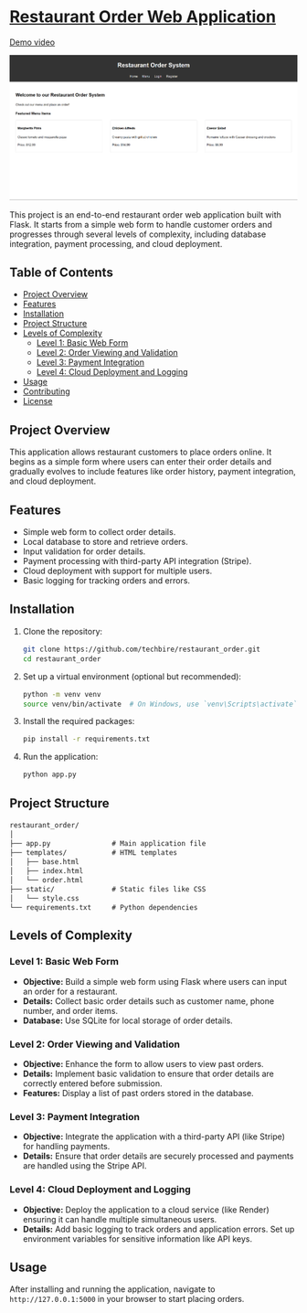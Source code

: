 # [Restaurant Order Web Application](https://restaurant-order-0v7u.onrender.com/)
[Demo video](https://www.youtube.com/watch?v=H7Q8nC7VVXc)


![1](assets/1.png)

This project is an end-to-end restaurant order web application built with Flask. It starts from a simple web form to handle customer orders and progresses through several levels of complexity, including database integration, payment processing, and cloud deployment.

## Table of Contents

- [Project Overview](#project-overview)
- [Features](#features)
- [Installation](#installation)
- [Project Structure](#project-structure)
- [Levels of Complexity](#levels-of-complexity)
  - [Level 1: Basic Web Form](#level-1-basic-web-form)
  - [Level 2: Order Viewing and Validation](#level-2-order-viewing-and-validation)
  - [Level 3: Payment Integration](#level-3-payment-integration)
  - [Level 4: Cloud Deployment and Logging](#level-4-cloud-deployment-and-logging)
- [Usage](#usage)
- [Contributing](#contributing)
- [License](#license)

## Project Overview

This application allows restaurant customers to place orders online. It begins as a simple form where users can enter their order details and gradually evolves to include features like order history, payment integration, and cloud deployment.

## Features

- Simple web form to collect order details.
- Local database to store and retrieve orders.
- Input validation for order details.
- Payment processing with third-party API integration (Stripe).
- Cloud deployment with support for multiple users.
- Basic logging for tracking orders and errors.

## Installation

1. Clone the repository:
   ```bash
   git clone https://github.com/techbire/restaurant_order.git
   cd restaurant_order
   ```

2. Set up a virtual environment (optional but recommended):
   ```bash
   python -m venv venv
   source venv/bin/activate  # On Windows, use `venv\Scripts\activate`
   ```

3. Install the required packages:
   ```bash
   pip install -r requirements.txt
   ```

4. Run the application:
   ```bash
   python app.py
   ```

## Project Structure

```plaintext
restaurant_order/
│
├── app.py               # Main application file
├── templates/           # HTML templates
│   ├── base.html
│   ├── index.html
│   └── order.html
├── static/              # Static files like CSS
│   └── style.css
└── requirements.txt     # Python dependencies
```

## Levels of Complexity

### Level 1: Basic Web Form

- **Objective:** Build a simple web form using Flask where users can input an order for a restaurant.
- **Details:** Collect basic order details such as customer name, phone number, and order items.
- **Database:** Use SQLite for local storage of order details.

### Level 2: Order Viewing and Validation

- **Objective:** Enhance the form to allow users to view past orders.
- **Details:** Implement basic validation to ensure that order details are correctly entered before submission.
- **Features:** Display a list of past orders stored in the database.

### Level 3: Payment Integration

- **Objective:** Integrate the application with a third-party API (like Stripe) for handling payments.
- **Details:** Ensure that order details are securely processed and payments are handled using the Stripe API.

### Level 4: Cloud Deployment and Logging

- **Objective:** Deploy the application to a cloud service (like Render) ensuring it can handle multiple simultaneous users.
- **Details:** Add basic logging to track orders and application errors. Set up environment variables for sensitive information like API keys.

## Usage

After installing and running the application, navigate to `http://127.0.0.1:5000` in your browser to start placing orders.
